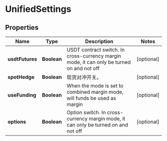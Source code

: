 
# UnifiedSettings

## Properties

Name | Type | Description | Notes
------------ | ------------- | ------------- | -------------
**usdtFutures** | **Boolean** | USDT contract switch. In cross-currency margin mode, it can only be turned on and not off |  [optional]
**spotHedge** | **Boolean** | 现货对冲开关。 |  [optional]
**useFunding** | **Boolean** | When the mode is set to combined margin mode, will funds be used as margin |  [optional]
**options** | **Boolean** | Option switch. In cross-currency margin mode, it can only be turned on and not off |  [optional]

